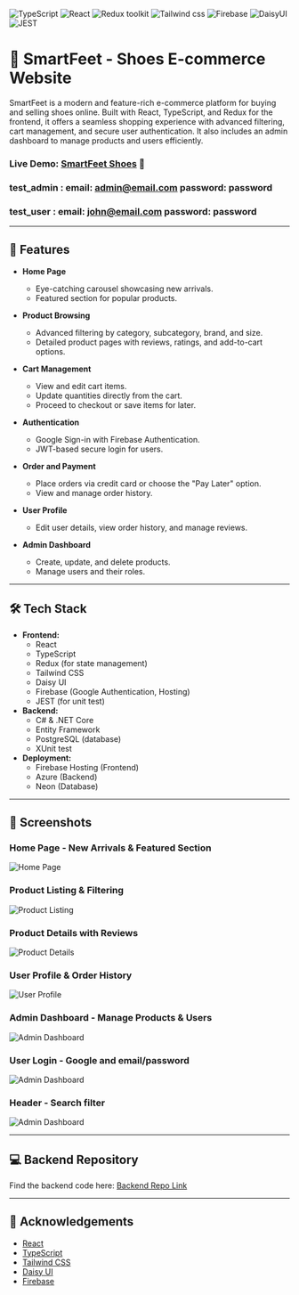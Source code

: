 ![TypeScript](https://img.shields.io/badge/TypeScript-green)
![React](https://img.shields.io/badge/React-blue)
![Redux toolkit](https://img.shields.io/badge/Redux-brown)
![Tailwind css](https://img.shields.io/badge/Tailwind_css-lightblue)
![Firebase](https://img.shields.io/badge/Firebase-orange)
![DaisyUI](https://img.shields.io/badge/Daisy-UI-green)
![JEST](https://img.shields.io/badge/JEST-purple)

# 🥿 SmartFeet - Shoes E-commerce Website

SmartFeet is a modern and feature-rich e-commerce platform for buying and selling shoes online. Built with React, TypeScript, and Redux for the frontend, it offers a seamless shopping experience with advanced filtering, cart management, and secure user authentication. It also includes an admin dashboard to manage products and users efficiently.

### Live Demo: [SmartFeet Shoes](https://smartfeet-ceeb7.web.app/) 🚀

### test_admin : email: admin@email.com password: password

### test_user : email: john@email.com password: password

---

## 🌟 Features

- **Home Page**
  - Eye-catching carousel showcasing new arrivals.
  - Featured section for popular products.
- **Product Browsing**
  - Advanced filtering by category, subcategory, brand, and size.
  - Detailed product pages with reviews, ratings, and add-to-cart options.
- **Cart Management**

  - View and edit cart items.
  - Update quantities directly from the cart.
  - Proceed to checkout or save items for later.

- **Authentication**
  - Google Sign-in with Firebase Authentication.
  - JWT-based secure login for users.
- **Order and Payment**
  - Place orders via credit card or choose the "Pay Later" option.
  - View and manage order history.
- **User Profile**
  - Edit user details, view order history, and manage reviews.
- **Admin Dashboard**
  - Create, update, and delete products.
  - Manage users and their roles.

---

## 🛠️ Tech Stack

- **Frontend:**
  - React
  - TypeScript
  - Redux (for state management)
  - Tailwind CSS
  - Daisy UI
  - Firebase (Google Authentication, Hosting)
  - JEST (for unit test)
- **Backend:**
  - C# & .NET Core
  - Entity Framework
  - PostgreSQL (database)
  - XUnit test
- **Deployment:**
  - Firebase Hosting (Frontend)
  - Azure (Backend)
  - Neon (Database)

---

## 📸 Screenshots

### Home Page - New Arrivals & Featured Section

![Home Page](src/assets/images/smartfeet-homepage.png)

### Product Listing & Filtering

![Product Listing](src/assets/images/smartfeet-admin_product_page.png)

### Product Details with Reviews

![Product Details](src/assets/images/smartfeet-product_detail_page.png)

### User Profile & Order History

![User Profile](src/assets/images/smartfeet-user_profile.png)

### Admin Dashboard - Manage Products & Users

![Admin Dashboard](src/assets/images/smartfeet-admin_dashboard_mobile.png)

### User Login - Google and email/password

![Admin Dashboard](<src/assets/images/smartfeet-login(iPhone%20SE).png>)

### Header - Search filter

![Admin Dashboard](src/assets/images/smartfeet-search_option.png)

---

## 💻 Backend Repository

Find the backend code here: [Backend Repo Link](https://github.com/sanisaha/fs18_CSharp_FullStack_Backend)

---

## 📝 Acknowledgements

- [React](https://reactjs.org/)
- [TypeScript](https://www.typescriptlang.org/)
- [Tailwind CSS](https://tailwindcss.com/)
- [Daisy UI](https://daisyui.com/)
- [Firebase](https://firebase.google.com/)
